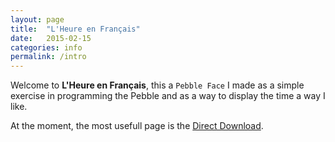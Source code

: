 ```yaml
---
layout: page
title:  "L'Heure en Français"
date:   2015-02-15
categories: info
permalink: /intro
---
```


Welcome to __L'Heure en Français__, this a `Pebble Face` I made as a simple exercise in programming the Pebble and as a way to display the time a way I like.

At the moment, the most usefull page is the [Direct Download][ddwnload].


[ddwnload]: /directdownload.html
